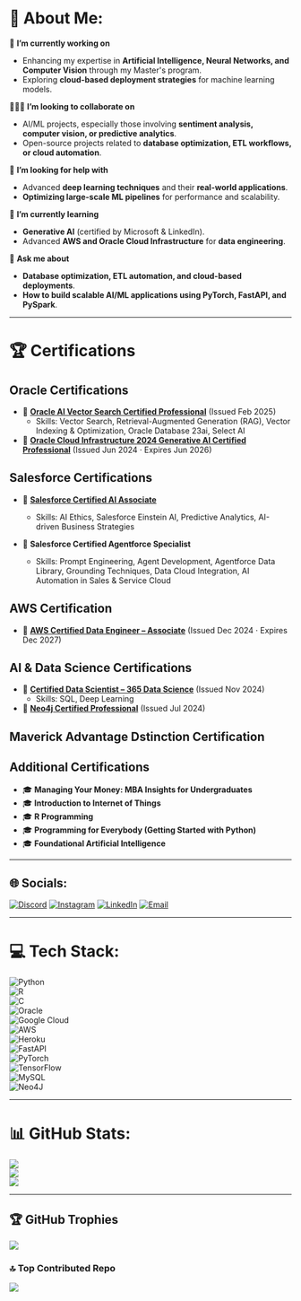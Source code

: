 # 💫 About Me:
🚩 **I’m currently working on**  
- Enhancing my expertise in **Artificial Intelligence, Neural Networks, and Computer Vision** through my Master's program.  
- Exploring **cloud-based deployment strategies** for machine learning models.  

🧑‍🤝‍🧑 **I’m looking to collaborate on**  
- AI/ML projects, especially those involving **sentiment analysis, computer vision, or predictive analytics**.  
- Open-source projects related to **database optimization, ETL workflows, or cloud automation**.  

🤝 **I’m looking for help with**  
- Advanced **deep learning techniques** and their **real-world applications**.  
- **Optimizing large-scale ML pipelines** for performance and scalability.  

🌱 **I’m currently learning**  
- **Generative AI** (certified by Microsoft & LinkedIn).  
- Advanced **AWS and Oracle Cloud Infrastructure** for **data engineering**.  

💬 **Ask me about**  
- **Database optimization, ETL automation, and cloud-based deployments**.  
- **How to build scalable AI/ML applications using PyTorch, FastAPI, and PySpark**.  

---

# 🏆 Certifications  

## **Oracle Certifications**  
- 🏅 **[Oracle AI Vector Search Certified Professional](https://brm-certview.oracle.com/ords/certview/ecertificate?ssn=OC5097087&trackId=DB23AIOCP&key=f8f09b7dde4256af4df55aa03092ff1d3c777170)** (Issued Feb 2025)  
  - Skills: Vector Search, Retrieval-Augmented Generation (RAG), Vector Indexing & Optimization, Oracle Database 23ai, Select AI  
- 🏅 **[Oracle Cloud Infrastructure 2024 Generative AI Certified Professional](https://catalog-education.oracle.com/pls/certview/sharebadge?id=005675436CA2BFEF17D46AB753D515146B27884C62F75D6BDF3FB82C55C522D7)** (Issued Jun 2024 · Expires Jun 2026)  

## **Salesforce Certifications**  
- 🏅 **[Salesforce Certified AI Associate](https://trailhead.salesforce.com/en/credentials/verification/)**  
  - Skills: AI Ethics, Salesforce Einstein AI, Predictive Analytics, AI-driven Business Strategies  

- 🏅 **Salesforce Certified Agentforce Specialist**  
  - Skills: Prompt Engineering, Agent Development, Agentforce Data Library, Grounding Techniques, Data Cloud Integration, AI Automation in Sales & Service Cloud

## **AWS Certification**  
- 🏅 **[AWS Certified Data Engineer – Associate](https://www.credly.com/badges/1195c62d-1fc9-462c-8f9d-ded82fae04d7/linked_in_profile)** (Issued Dec 2024 · Expires Dec 2027)  

## **AI & Data Science Certifications**  
- 🏅 **[Certified Data Scientist – 365 Data Science](https://learn.365datascience.com/c/345f122a78)** (Issued Nov 2024)  
  - Skills: SQL, Deep Learning  
- 🏅 **[Neo4j Certified Professional](https://graphacademy.neo4j.com/c/885b84d1-1181-4f31-aab6-f5c3fcef84dc/)** (Issued Jul 2024)  
## Maverick Advantage Dstinction Certification
## **Additional Certifications**  
- 🎓 **Managing Your Money: MBA Insights for Undergraduates**  
- 🎓 **Introduction to Internet of Things**  
- 🎓 **R Programming**  
- 🎓 **Programming for Everybody (Getting Started with Python)**  
- 🎓 **Foundational Artificial Intelligence**  

---

## 🌐 Socials:
[![Discord](https://img.shields.io/badge/Discord-%237289DA.svg?logo=discord&logoColor=white)](https://discord.gg/ssteja1998) 
[![Instagram](https://img.shields.io/badge/Instagram-%23E4405F.svg?logo=Instagram&logoColor=white)](https://instagram.com/saiteja_srivillibhutturu) 
[![LinkedIn](https://img.shields.io/badge/LinkedIn-%230077B5.svg?logo=linkedin&logoColor=white)](https://www.linkedin.com/in/sai-teja-srivillibhutturu/) 
[![Email](https://img.shields.io/badge/Email-D14836?logo=gmail&logoColor=white)](mailto:saiteja.srivilli@gmail.com)

---

# 💻 Tech Stack:
![Python](https://img.shields.io/badge/python-3670A0?style=for-the-badge&logo=python&logoColor=ffdd54)  
![R](https://img.shields.io/badge/r-%23276DC3.svg?style=for-the-badge&logo=r&logoColor=white)  
![C](https://img.shields.io/badge/c-%2300599C.svg?style=for-the-badge&logo=c&logoColor=white)  
![Oracle](https://img.shields.io/badge/Oracle-F80000?style=for-the-badge&logo=oracle&logoColor=white)  
![Google Cloud](https://img.shields.io/badge/GoogleCloud-%234285F4.svg?style=for-the-badge&logo=google-cloud&logoColor=white)  
![AWS](https://img.shields.io/badge/AWS-%23FF9900.svg?style=for-the-badge&logo=amazon-aws&logoColor=white)  
![Heroku](https://img.shields.io/badge/heroku-%23430098.svg?style=for-the-badge&logo=heroku&logoColor=white)  
![FastAPI](https://img.shields.io/badge/FastAPI-005571?style=for-the-badge&logo=fastapi)  
![PyTorch](https://img.shields.io/badge/PyTorch-%23EE4C2C.svg?style=for-the-badge&logo=PyTorch&logoColor=white)  
![TensorFlow](https://img.shields.io/badge/TensorFlow-%23FF6F00.svg?style=for-the-badge&logo=TensorFlow&logoColor=white)  
![MySQL](https://img.shields.io/badge/mysql-4479A1.svg?style=for-the-badge&logo=mysql&logoColor=white)  
![Neo4J](https://img.shields.io/badge/Neo4j-008CC1?style=for-the-badge&logo=neo4j&logoColor=white)  

---

# 📊 GitHub Stats:
![](https://github-readme-stats.vercel.app/api?username=saitejasrivilli&theme=dark&hide_border=false&include_all_commits=false&count_private=false)<br/>
![](https://github-readme-streak-stats.herokuapp.com/?user=saitejasrivilli&theme=dark&hide_border=false)<br/>
![](https://github-readme-stats.vercel.app/api/top-langs/?username=saitejasrivilli&theme=dark&hide_border=false&include_all_commits=false&count_private=false&layout=compact)

---

## 🏆 GitHub Trophies
![](https://github-profile-trophy.vercel.app/?username=saitejasrivilli&theme=radical&no-frame=false&no-bg=true&margin-w=4)

### 🔝 Top Contributed Repo
![](https://github-contributor-stats.vercel.app/api?username=saitejasrivilli&limit=5&theme=dark&combine_all_yearly_contributions=true)

